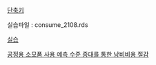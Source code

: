 [단축키](https://gist.github.com/heuiy/64d02ce5bf1ca144f43c7680e5edf9eb)

실습파일 : consume_2108.rds

[실습](https://github.com/heuiy/CoP_finished/blob/main/data/211006.r)

[공정용 소모품 사용 예측 수준 증대를 통한 낭비비용 절감](https://colab.research.google.com/drive/1umZFAmcg2K_8OwsA_NHgMhGIKUORIizu?usp=sharing)
